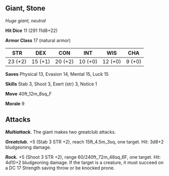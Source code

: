 ## Giant, Stone

*Huge giant, neutral*

**Hit Dice** 11 (291 11d8+22)

**Armor Class** 17 (natural armor)

| STR     | DEX     | CON     | INT     | WIS     | CHA     |
|---------|---------|---------|---------|---------|---------|
| 23 (+2) | 15 (+1) | 20 (+2) | 10 (+0) | 12 (+0) |  9 (+0) |

**Saves** Physical 13, Evasion 14, Mental 15, Luck 15

**Skills** Stab 3, Shoot 3, Exert (str) 3, Notice 1

**Move** 40ft_12m_8sq_F

**Morale** 9

## Attacks

***Multiattack.*** The giant makes two greatclub attacks.

***Greatclub.*** +5 (Stab 3 STR +2), reach 15ft_4.5m_3sq, one target. Hit: 3d8+2 bludgeoning damage.

***Rock.*** +5 (Shoot 3 STR +2), range 60/240ft_72m_48sq_6F, one target. Hit: 4d10+2 bludgeoning damage. If the target is a creature, it must succeed on a DC 17 Strength saving throw or be knocked prone.

